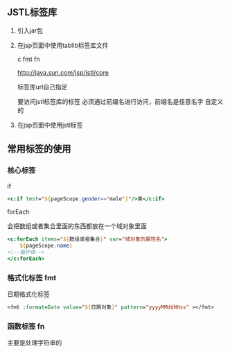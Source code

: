 ## JSTL标签库

1. 引入jar包

2. 在jsp页面中使用tablib标签库文件

   c fmt fn

   http://java.sun.com/jsp/jstl/core

   标签库url自己指定

   要访问jstl标签库的标签 必须通过前缀名进行访问，前缀名是任意名字 自定义的

3. 在jsp页面中使用jstl标签



## 常用标签的使用

### 核心标签

if

```jsp
<c:if test="${pageScope.gender=='male'}"/>男</c:if>
```

forEach

会把数组或者集合里面的东西都放在一个域对象里面

```jsp
<c:forEach items="${数组或者集合}" var="域对象的属性名">
    ${pageScope.name}
<!--循环体-->
</c:forEach>
```



### 格式化标签 fmt

日期格式化标签

```jsp
<fmt :formateDate value="${日期对象}" pattern="yyyyMMddHHss" ></fmt>
```



### 函数标签 fn

主要是处理字符串的                                                                                                                                                                                                                                                                                                                                                                                                                                                                                                                                                                                                                                                                                                                                                                                                                                                                                                                                                                                                                                                                                                                                                                                                                                                                                                                                                                                                                                                                                                                                                                                                                                                                                                                                                                                                                                                                                                                                                                                                                                                                                                                                                                                                                                                                                                                                                                                                                                                                                                                                                                                                                                                                                                                                                                                                                                                                                                                                                                                                                                                                                                                                                                                                                                                                                                                                                                                                                                                                                                                                                                                                                                                                                                                                                                                                                                                                                                                                                                                                                                                                                                                                                                                                                                                                                                                                                                                                                                                                                                                                                                                                                                                                                                                                                                                                                                                                                                                                                                                                                                                                                                                                                                                                                                                                                                                                                                                                                                                                                                                                                                                                                                                                                                                                                                                                                                                                                                                                                                                                                                                                                                                                                                                                                                                                                                                                                                                                                                                                                                                                                                                                                                                                                                                                                                                                                                                                                                                                                                                                                                                                                                                                                                                                

